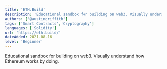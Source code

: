 ```yaml
---
title: 'ETH.Build'
description: 'Educational sandbox for building on web3. Visually understand how Ethereum works by doing.'
authors: ['@austingriffith']
tags: ['Smart Contracts','Cryptography']
languages: ['Solidity']
url: 'https://eth.build/'
dateAdded: 2021-08-16
level: 'Beginner'
---
```


Educational sandbox for building on web3. Visually understand how Ethereum works by doing.